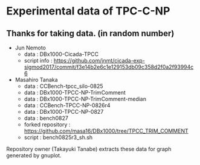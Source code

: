 # Experimental data of TPC-C-NP

## Thanks for taking data. (in random number)
- Jun Nemoto
  - data : DBx1000-Cicada-TPCC
  - script info : https://github.com/jnmt/cicada-exp-sigmod2017/commit/f3e14b2e6c1e129153db09c358d2f0a2f93994c6
- Masahiro Tanaka
  - data : CCBench-tpcc_silo-0825
  - data : DBx1000-TPCC-NP-TrimComment
  - data : DBx1000-TPCC-NP-TrimComment-median
  - data : CCBench-TPCC-NP-0826r4
  - data : DBx1000-TPCC-NP-0827
  - data : bench0827
  - forked repository : https://github.com/masa16/DBx1000/tree/TPCC_TRIM_COMMENT
  - script : bench0825r3_sh.sh


Repository owner (Takayuki Tanabe) extracts these data for graph generated by gnuplot.
